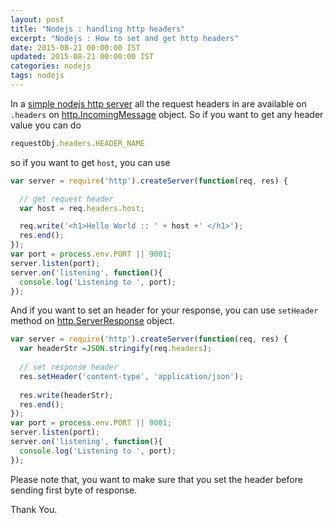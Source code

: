 ```yaml
---
layout: post
title: "Nodejs : handling http headers"
excerpt: "Nodejs : How to set and get http headers"
date: 2015-08-21 00:00:00 IST
updated: 2015-08-21 00:00:00 IST
categories: nodejs
tags: nodejs
---
```


In a [simple nodejs http server](/2015/08/nodejs-simple-http-server.html) all the request headers in are available on `.headers` on [http.IncomingMessage](https://nodejs.org/api/http.html#http_http_incomingmessage) object. So if you want to get any header value you can do

```js
requestObj.headers.HEADER_NAME
```

so if you want to get `host`, you can use

```js
var server = require('http').createServer(function(req, res) {

  // get request header
  var host = req.headers.host;

  req.write('<h1>Hello World :: ' + host +' </h1>');
  res.end();
}); 
var port = process.env.PORT || 9001;
server.listen(port);
server.on('listening', function(){
  console.log('Listening to ', port);
}); 
```

And if you want to set an header for your response, you can use `setHeader` method on [http.ServerResponse](https://nodejs.org/api/http.html#http_class_http_serverresponse) object.

```js
var server = require('http').createServer(function(req, res) {
  var headerStr =JSON.stringify(req.headers);
  
  // set response header
  res.setHeader('content-type', 'application/json');
  
  res.write(headerStr);
  res.end();
}); 
var port = process.env.PORT || 9001;
server.listen(port);
server.on('listening', function(){
  console.log('Listening to ', port);
}); 
```

Please note that, you want to make sure that you set the header before sending first byte of response.

Thank You.